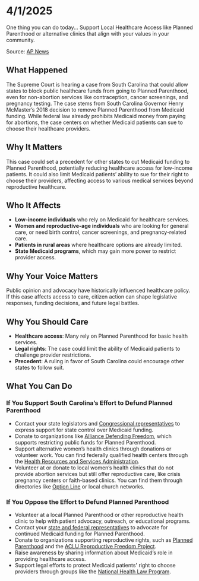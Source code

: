 <h1>4/1/2025</h1>

One thing you can do today... Support Local Healthcare Access like Planned Parenthood or alternative clinics that align with your values in your community.

Source: [AP News](https://apnews.com/article/abortion-planned-parenthood-south-carolina-supreme-court-bab81aaee44d304e9cf4a68804124b7b)

<h2>What Happened</h2>
<p>The Supreme Court is hearing a case from South Carolina that could allow states to block public healthcare funds from going to Planned Parenthood, even for non-abortion services like contraception, cancer screenings, and pregnancy testing. The case stems from South Carolina Governor Henry McMaster’s 2018 decision to remove Planned Parenthood from Medicaid funding. While federal law already prohibits Medicaid money from paying for abortions, the case centers on whether Medicaid patients can sue to choose their healthcare providers.</p>

<h2>Why It Matters</h2>
<p>This case could set a precedent for other states to cut Medicaid funding to Planned Parenthood, potentially reducing healthcare access for low-income patients. It could also limit Medicaid patients’ ability to sue for their right to choose their providers, affecting access to various medical services beyond reproductive healthcare.</p>

<h2>Who It Affects</h2>
<ul>
  <li><strong>Low-income individuals</strong> who rely on Medicaid for healthcare services.</li>
  <li><strong>Women and reproductive-age individuals</strong> who are looking for general care, or need birth control, cancer screenings, and pregnancy-related care.</li>
  <li><strong>Patients in rural areas</strong> where healthcare options are already limited.</li>
  <li><strong>State Medicaid programs</strong>, which may gain more power to restrict provider access.</li>
</ul>

<h2>Why Your Voice Matters</h2>
<p>Public opinion and advocacy have historically influenced healthcare policy. If this case affects access to care, citizen action can shape legislative responses, funding decisions, and future legal battles.</p>

<h2>Why You Should Care</h2>
<ul>
  <li><strong>Healthcare access</strong>: Many rely on Planned Parenthood for basic health services.</li>
  <li><strong>Legal rights</strong>: The case could limit the ability of Medicaid patients to challenge provider restrictions.</li>
  <li><strong>Precedent</strong>: A ruling in favor of South Carolina could encourage other states to follow suit.</li>
</ul>

<h2>What You Can Do</h2>
<h3>If You Support South Carolina’s Effort to Defund Planned Parenthood</h3>
<ul>
  <li>Contact your state legislators and <a href="https://www.usa.gov/elected-officials">Congressional representatives</a> to express support for state control over Medicaid funding.</li>
  <li>Donate to organizations like <a href="https://adflegal.org/">Alliance Defending Freedom</a>, which supports restricting public funds for Planned Parenthood.</li>
  <li>Support alternative women’s health clinics through donations or volunteer work. You can find federally qualified health centers through the <a href="https://findahealthcenter.hrsa.gov/">Health Resources and Services Administration</a>.</li>
  <li>Volunteer at or donate to local women’s health clinics that do not provide abortion services but still offer reproductive care, like crisis pregnancy centers or faith-based clinics. You can find them through directories like <a href="https://optionline.org/">Option Line</a> or local church networks.</li>
</ul>

<h3>If You Oppose the Effort to Defund Planned Parenthood</h3>
<ul>
  <li> Volunteer at a local Planned Parenthood or other reproductive health clinic to help with patient advocacy, outreach, or educational programs.
  <li>Contact your <a href="https://www.usa.gov/elected-officials">state and federal representatives</a> to advocate for continued Medicaid funding for Planned Parenthood.</li>
  <li>Donate to organizations supporting reproductive rights, such as <a href="https://www.plannedparenthood.org/get-involved/other-ways-give">Planned Parenthood</a> and the <a href="https://www.aclu.org/issues/reproductive-freedom">ACLU Reproductive Freedom Project</a>.</li>
  <li>Raise awareness by sharing information about Medicaid’s role in providing healthcare access.</li>
  <li>Support legal efforts to protect Medicaid patients' right to choose providers through groups like the <a href="https://healthlaw.org/">National Health Law Program</a>.</li>
</ul>
